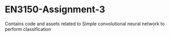 # EN3150-Assignment-3
Contains code and assets related to Simple convolutional neural network to  perform  classification
